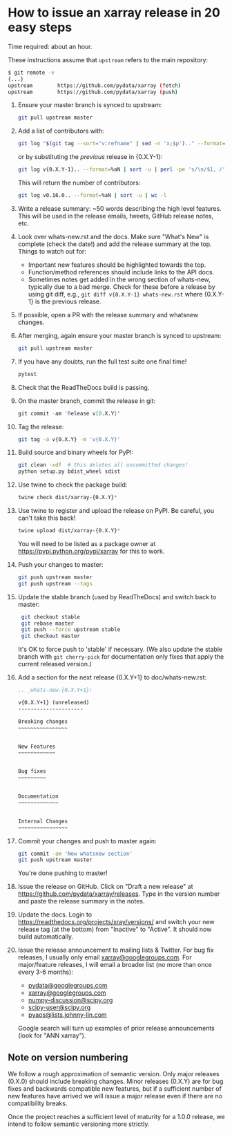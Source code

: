 # How to issue an xarray release in 20 easy steps

Time required: about an hour.

These instructions assume that `upstream` refers to the main repository:

```sh
$ git remote -v
{...}
upstream        https://github.com/pydata/xarray (fetch)
upstream        https://github.com/pydata/xarray (push)
```

<!-- markdownlint-disable MD031 -->

 1. Ensure your master branch is synced to upstream:
     ```sh
     git pull upstream master
     ```
 2. Add a list of contributors with:
    ```sh
    git log "$(git tag --sort="v:refname" | sed -n 'x;$p').." --format=%aN | sort -u | perl -pe 's/\n/$1, /'
    ```
    or by substituting the _previous_ release in {0.X.Y-1}:
    ```sh
    git log v{0.X.Y-1}.. --format=%aN | sort -u | perl -pe 's/\n/$1, /'
    ```
    This will return the number of contributors:
    ```sh
    git log v0.16.0.. --format=%aN | sort -u | wc -l
    ```
 3. Write a release summary: ~50 words describing the high level features. This
    will be used in the release emails, tweets, GitHub release notes, etc.
 4. Look over whats-new.rst and the docs. Make sure "What's New" is complete
    (check the date!) and add the release summary at the top.
    Things to watch out for:
    - Important new features should be highlighted towards the top.
    - Function/method references should include links to the API docs.
    - Sometimes notes get added in the wrong section of whats-new, typically
      due to a bad merge. Check for these before a release by using git diff,
      e.g., `git diff v{0.X.Y-1} whats-new.rst` where {0.X.Y-1} is the previous
      release.
 5. If possible, open a PR with the release summary and whatsnew changes.
 6. After merging, again ensure your master branch is synced to upstream:
     ```sh
     git pull upstream master
     ```
 7. If you have any doubts, run the full test suite one final time!
      ```sh
      pytest
      ```
 8. Check that the ReadTheDocs build is passing.
 9. On the master branch, commit the release in git:
      ```s
      git commit -am 'Release v{0.X.Y}'
      ```
10. Tag the release:
      ```sh
      git tag -a v{0.X.Y} -m 'v{0.X.Y}'
      ```
11. Build source and binary wheels for PyPI:
      ```sh
      git clean -xdf  # this deletes all uncommitted changes!
      python setup.py bdist_wheel sdist
      ```
12. Use twine to check the package build:
      ```sh
      twine check dist/xarray-{0.X.Y}*
      ```
13. Use twine to register and upload the release on PyPI. Be careful, you can't
    take this back!
      ```sh
      twine upload dist/xarray-{0.X.Y}*
      ```
    You will need to be listed as a package owner at
    <https://pypi.python.org/pypi/xarray> for this to work.
14. Push your changes to master:
      ```sh
      git push upstream master
      git push upstream --tags
      ```
15. Update the stable branch (used by ReadTheDocs) and switch back to master:
     ```sh
      git checkout stable
      git rebase master
      git push --force upstream stable
      git checkout master
     ```
    It's OK to force push to 'stable' if necessary. (We also update the stable
    branch with `git cherry-pick` for documentation only fixes that apply the
    current released version.)
16. Add a section for the next release {0.X.Y+1} to doc/whats-new.rst:
     ```rst
     .. _whats-new.{0.X.Y+1}:

     v{0.X.Y+1} (unreleased)
     ---------------------

     Breaking changes
     ~~~~~~~~~~~~~~~~


     New Features
     ~~~~~~~~~~~~


     Bug fixes
     ~~~~~~~~~


     Documentation
     ~~~~~~~~~~~~~


     Internal Changes
     ~~~~~~~~~~~~~~~~
     ```
17. Commit your changes and push to master again:
      ```sh
      git commit -am 'New whatsnew section'
      git push upstream master
      ```
    You're done pushing to master!
18. Issue the release on GitHub. Click on "Draft a new release" at
    <https://github.com/pydata/xarray/releases>. Type in the version number
    and paste the release summary in the notes.
19. Update the docs. Login to <https://readthedocs.org/projects/xray/versions/>
    and switch your new release tag (at the bottom) from "Inactive" to "Active".
    It should now build automatically.
20. Issue the release announcement to mailing lists & Twitter. For bug fix releases, I
    usually only email xarray@googlegroups.com. For major/feature releases, I will email a broader
    list (no more than once every 3-6 months):
      - pydata@googlegroups.com
      - xarray@googlegroups.com
      - numpy-discussion@scipy.org
      - scipy-user@scipy.org
      - pyaos@lists.johnny-lin.com

    Google search will turn up examples of prior release announcements (look for
    "ANN xarray").

<!-- markdownlint-enable MD013 -->

## Note on version numbering

We follow a rough approximation of semantic version. Only major releases (0.X.0)
should include breaking changes. Minor releases (0.X.Y) are for bug fixes and
backwards compatible new features, but if a sufficient number of new features
have arrived we will issue a major release even if there are no compatibility
breaks.

Once the project reaches a sufficient level of maturity for a 1.0.0 release, we
intend to follow semantic versioning more strictly.
